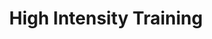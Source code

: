 ---
id: 2
title: High Intensity Training
slug: high-intensity-training
img: /high-intensity.jpg
duration: 7 DAYS A WEEK
category: nutrition
discountedPrice: 89.99
fullPrice: 129.99
description: Ideal for advanced fitness people with busy schedules. In this 7 day split you will learn to make the most out of your time in the gym with an efficient total-body workouts. All workouts are designed to be flexible for working out at home.
---
